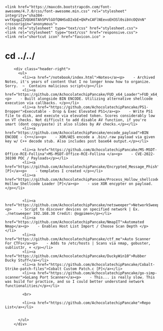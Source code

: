 <html>
<style>
footer {text-align: center;}
h2 {font-size: 12px;}
</style>
  <head>
    <meta charset="utf-8">
    <meta name="viewport" content="width=device-width, initial-scale=1.0">

    <link href="https://maxcdn.bootstrapcdn.com/font-awesome/4.7.0/css/font-awesome.min.css" rel="stylesheet" integrity="sha384-wvfXpqpZZVQGK6TAh5PVlGOfQNHSoD2xbE+QkPxCAFlNEevoEH3Sl0sibVcOQVnN" crossorigin="anonymous">
    <link rel="stylesheet" type="text/css" href="stylesheet.css">
    <link rel="stylesheet" type="text/css" href="responsive.css">
    <link rel="shortcut icon" href="favicon.ico" >




        
<h1><span class="fa-stack fa-lg"><i class="fa fa-square fa-stack-2x"></i><i class="fa fa-terminal fa-stack-1x fa-inverse"></i></span>  cd ../../</h1>

        <div class="header-right">
          <ul>
            <li><a href="/notebook/index.html">Notes</a><p>    - Archived Notes, it's years of content that I no longer know how to organize. Sorry.  ~  Contains malicious script</p></li>
            <li><a href="https://github.com/AchocolatechipPancake/FUD_x64_Loader">FUD_x64_Loader</a><p>    - Built alongside BIN ENCODE. Utilizing alternative shellcode execution via callbacks. </p></li>
            <li><a href="https://github.com/AchocolatechipPancake/PS1-Dropper">Executable - Drop & Exec Elevated PS1</a><p>    - Write PS1 file to disk, and execute via elevated token. Scores considerably low on VT checks. Not difficult to add disable AV function, if you're smart (dont copy/paste) it also slides by AV checks.</p></li>
            <li><a href="https://github.com/AchocolatechipPancake/encode_payload">BIN ENCODE - C++</a><p>    - XOR/AES encode a .bin/.raw payload via given key w/ C++ decode stub. Also includes post base64 output.</p></li>  
            
            <li><a href="https://github.com/AchocolatechipPancake/MS-MSDT-Office-RCE-Follina">MS-MSDT-Office-RCE-Follina </a><p>    - CVE-2022-30190 POC / Payloads</p></li>  
            <li><a href="https://github.com/AchocolatechipPancake/Encrypted_Message_Phish">Phish [P]</a><p>    - templates I created </p></li>
            <li><a href="https://github.com/AchocolatechipPancake/Process_Hollow_shellcode">Process Hollow Shellcode Loader [P]</a><p>    - use XOR encypter on payload.</p></li>  

            
            <li><a href="https://github.com/AchocolatechipPancake/netsweeper">NetworkSweeper</a><p>    - Script to discover devices on specified network | Ex. ./netsweeper 192.168.30 Credit: @ogpimen</p></li>  
            <li><a href="https://github.com/AchocolatechipPancake/NmapIT">Automated Nmap</a><p>    - Enables Host List Import / Choose Scan Depth </p></li>
            <li><a href="https://github.com/AchocolatechipPancake/ctf_me">Auto Scanner For CTFs</a><p>    - Adds to /etc/hosts | Scans via nmap, gobuster, sublist3r, + </p></li>
            <li><a href="https://github.com/AchocolatechipPancake/DuckyWin10">Rubber Ducky Stuff</a></li>
            <li><a href="https://github.com/AchocolatechipPancake/Cobalt-Strike-patch-files">Cobalt Custom Patch.c [P]</a></li>
            <li><a href="https://github.com/AchocolatechipPancake/go-simp-scanner">GoLang Port Scanner</a><p>    - This... is really slow. This was build for practice, and so I could better understand network functionalities/</p></li>
            
            <br>

            <li><a href="https://github.com/AchocolatechipPancake">Repo List</a></li>
            
            
          </ul>
        </div>




